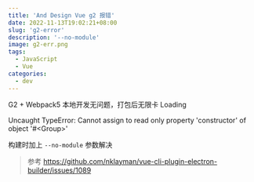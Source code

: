 ```yaml
---
title: 'And Design Vue g2 报错'
date: 2022-11-13T19:02:21+08:00
slug: 'g2-error'
description: '--no-module'
image: g2-err.png
tags:
  - JavaScript
  - Vue
categories:
  - dev
---
```


G2 + Webpack5 本地开发无问题，打包后无限卡 Loading

Uncaught TypeError: Cannot assign to read only property 'constructor' of object '#\<Group>'

构建时加上 `--no-module` 参数解决

> 参考 https://github.com/nklayman/vue-cli-plugin-electron-builder/issues/1089
